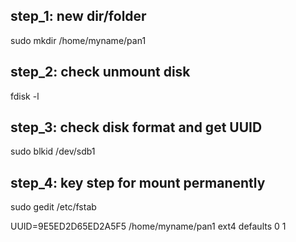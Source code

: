 ## step_1:  new dir/folder
sudo mkdir /home/myname/pan1

## step_2:  check unmount disk
fdisk -l

## step_3:  check disk format and get UUID
sudo blkid /dev/sdb1

## step_4: key step for mount permanently
sudo gedit /etc/fstab

UUID=9E5ED2D65ED2A5F5  /home/myname/pan1 ext4  defaults 0  1

